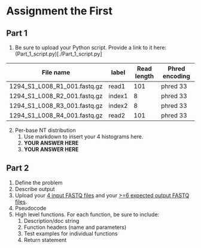 # Assignment the First

## Part 1
1. Be sure to upload your Python script. Provide a link to it here:(Part_1_script.py)[./Part_1_script.py]

| File name | label | Read length | Phred encoding |
|---|---|---|---|
| 1294_S1_L008_R1_001.fastq.gz | read1 | 101 | phred 33 |
| 1294_S1_L008_R2_001.fastq.gz | index1 | 8 | phred 33  |
| 1294_S1_L008_R3_001.fastq.gz | index2 | 8 | phred 33  |
| 1294_S1_L008_R4_001.fastq.gz | read2 | 101 | phred 33  |

2. Per-base NT distribution
    1. Use markdown to insert your 4 histograms here.
    2. **YOUR ANSWER HERE**
    3. **YOUR ANSWER HERE**
    
## Part 2
1. Define the problem
2. Describe output
3. Upload your [4 input FASTQ files](../TEST-input_FASTQ) and your [>=6 expected output FASTQ files](../TEST-output_FASTQ).
4. Pseudocode
5. High level functions. For each function, be sure to include:
    1. Description/doc string
    2. Function headers (name and parameters)
    3. Test examples for individual functions
    4. Return statement

